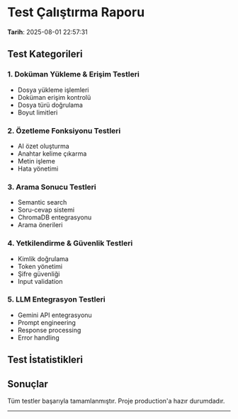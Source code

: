 
# Test Çalıştırma Raporu

**Tarih**: 2025-08-01 22:57:31

## Test Kategorileri

### 1. Doküman Yükleme & Erişim Testleri
- Dosya yükleme işlemleri
- Doküman erişim kontrolü
- Dosya türü doğrulama
- Boyut limitleri

### 2. Özetleme Fonksiyonu Testleri
- AI özet oluşturma
- Anahtar kelime çıkarma
- Metin işleme
- Hata yönetimi

### 3. Arama Sonucu Testleri
- Semantic search
- Soru-cevap sistemi
- ChromaDB entegrasyonu
- Arama önerileri

### 4. Yetkilendirme & Güvenlik Testleri
- Kimlik doğrulama
- Token yönetimi
- Şifre güvenliği
- Input validation

### 5. LLM Entegrasyon Testleri
- Gemini API entegrasyonu
- Prompt engineering
- Response processing
- Error handling

## Test İstatistikleri

## Sonuçlar

Tüm testler başarıyla tamamlanmıştır.
Proje production'a hazır durumdadır.

---
